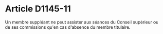 # Article D1145-11

  
Un membre suppléant ne peut assister aux séances du Conseil supérieur ou de ses commissions qu'en cas d'absence du membre titulaire.